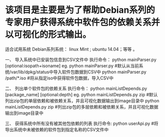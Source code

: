   该项目是主要是为了帮助Debian系列的专家用户获得系统中软件包的依赖关系并以可视化的形式输出。
=====================================================================================
适合试用系统 
  Debian系列系统： linux Mint ; ubuntu 14.04；等等 。
  
一、 导入系统中已安装包信息到CSV文件中 
执行命令： python mainParser.py [optional:isopath+isoname]
eg. python mainParser.py  #默认从当前系统/var/lib/dpkg/status中导入软件包数据到CSV中 
    python mainParser.py /path/*.iso  #将从指定iso中获得软件包数据，导入CSV中
    
二、 列出单个软件包的依赖关系 
  执行命令： python mainListDepends.py [package_name] [optional:depth]
eg. python mainListDepends.py zip #默认列出zip包的单层依赖和被依赖关系，并且可视化数据输出到image目录中
    python mainListDepends.py zip  #列出zip包的多层依赖和被依赖关系，并且可视化数据输出到image目录中 
  
三、 获得系统中所有没有被其他包依赖的列表
  执行命令: python userApi.py #将导出系统中未被依赖的软件包到指定名称的CSV文件中
  
  
  
